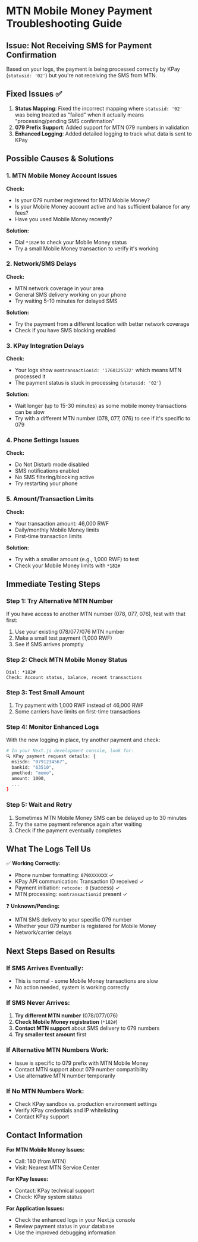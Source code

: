 # MTN Mobile Money Payment Troubleshooting Guide

## Issue: Not Receiving SMS for Payment Confirmation

Based on your logs, the payment is being processed correctly by KPay (`statusid: '02'`) but you're not receiving the SMS from MTN.

## Fixed Issues ✅

1. **Status Mapping**: Fixed the incorrect mapping where `statusid: '02'` was being treated as "failed" when it actually means "processing/pending SMS confirmation"
2. **079 Prefix Support**: Added support for MTN 079 numbers in validation
3. **Enhanced Logging**: Added detailed logging to track what data is sent to KPay

## Possible Causes & Solutions

### 1. MTN Mobile Money Account Issues
**Check:**
- Is your 079 number registered for MTN Mobile Money?
- Is your Mobile Money account active and has sufficient balance for any fees?
- Have you used Mobile Money recently?

**Solution:** 
- Dial `*182#` to check your Mobile Money status
- Try a small Mobile Money transaction to verify it's working

### 2. Network/SMS Delays
**Check:**
- MTN network coverage in your area
- General SMS delivery working on your phone
- Try waiting 5-10 minutes for delayed SMS

**Solution:**
- Try the payment from a different location with better network coverage
- Check if you have SMS blocking enabled

### 3. KPay Integration Delays
**Check:**
- Your logs show `momtransactionid: '1760125532'` which means MTN processed it
- The payment status is stuck in processing (`statusid: '02'`)

**Solution:**
- Wait longer (up to 15-30 minutes) as some mobile money transactions can be slow
- Try with a different MTN number (078, 077, 076) to see if it's specific to 079

### 4. Phone Settings Issues
**Check:**
- Do Not Disturb mode disabled
- SMS notifications enabled
- No SMS filtering/blocking active
- Try restarting your phone

### 5. Amount/Transaction Limits
**Check:**
- Your transaction amount: 46,000 RWF
- Daily/monthly Mobile Money limits
- First-time transaction limits

**Solution:**
- Try with a smaller amount (e.g., 1,000 RWF) to test
- Check your Mobile Money limits with `*182#`

## Immediate Testing Steps

### Step 1: Try Alternative MTN Number
If you have access to another MTN number (078, 077, 076), test with that first:

1. Use your existing 078/077/076 MTN number
2. Make a small test payment (1,000 RWF)
3. See if SMS arrives promptly

### Step 2: Check MTN Mobile Money Status
```
Dial: *182#
Check: Account status, balance, recent transactions
```

### Step 3: Test Small Amount
1. Try payment with 1,000 RWF instead of 46,000 RWF
2. Some carriers have limits on first-time transactions

### Step 4: Monitor Enhanced Logs
With the new logging in place, try another payment and check:

```bash
# In your Next.js development console, look for:
🔍 KPay payment request details: {
  msisdn: "0791234567",
  bankid: "63510", 
  pmethod: "momo",
  amount: 1000,
  ...
}
```

### Step 5: Wait and Retry
1. Sometimes MTN Mobile Money SMS can be delayed up to 30 minutes
2. Try the same payment reference again after waiting
3. Check if the payment eventually completes

## What The Logs Tell Us

✅ **Working Correctly:**
- Phone number formatting: `079XXXXXXX` ✓
- KPay API communication: Transaction ID received ✓  
- Payment initiation: `retcode: 0` (success) ✓
- MTN processing: `momtransactionid` present ✓

❓ **Unknown/Pending:**
- MTN SMS delivery to your specific 079 number
- Whether your 079 number is registered for Mobile Money
- Network/carrier delays

## Next Steps Based on Results

### If SMS Arrives Eventually:
- This is normal - some Mobile Money transactions are slow
- No action needed, system is working correctly

### If SMS Never Arrives:
1. **Try different MTN number** (078/077/076)
2. **Check Mobile Money registration** (`*182#`)  
3. **Contact MTN support** about SMS delivery to 079 numbers
4. **Try smaller test amount** first

### If Alternative MTN Numbers Work:
- Issue is specific to 079 prefix with MTN Mobile Money
- Contact MTN support about 079 number compatibility
- Use alternative MTN number temporarily

### If No MTN Numbers Work:
- Check KPay sandbox vs. production environment settings
- Verify KPay credentials and IP whitelisting
- Contact KPay support

## Contact Information

**For MTN Mobile Money Issues:**
- Call: 180 (from MTN)
- Visit: Nearest MTN Service Center

**For KPay Issues:**  
- Contact: KPay technical support
- Check: KPay system status

**For Application Issues:**
- Check the enhanced logs in your Next.js console
- Review payment status in your database
- Use the improved debugging information